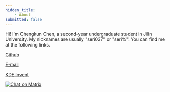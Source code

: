 ```yaml
---
hidden_title:
    - About
submitted: false
---
```


Hi! I'm Chengkun Chen, a second-year undergraduate student in Jilin University. My nicknames are usually "seri037" or "seri%". You can find me at the following links.

[Github](https://www.github.com/seri037)

[E-mail](mailto:serix2004@gmail.com)

[KDE Invent](https://invent.kde.org/seri)

[![Chat on Matrix](https://matrix.to/img/matrix-badge.svg)](https://matrix.to/#/@seri037:matrix.org)